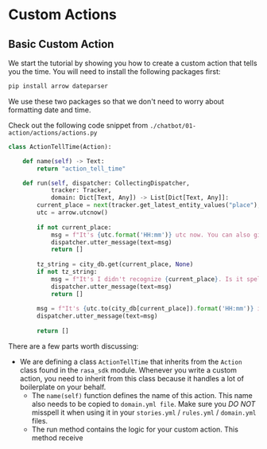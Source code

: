 # Custom Actions

## Basic Custom Action

We start the tutorial by showing you how to create a custom action that tells you the time. You will need to install the following packages first:
```bash
pip install arrow dateparser
```
We use these two packages so that we don't need to worry about formatting date and time.

Check out the following code snippet from `./chatbot/01-action/actions/actions.py`

```python
class ActionTellTime(Action):

    def name(self) -> Text:
        return "action_tell_time"

    def run(self, dispatcher: CollectingDispatcher,
            tracker: Tracker,
            domain: Dict[Text, Any]) -> List[Dict[Text, Any]]:
        current_place = next(tracker.get_latest_entity_values("place"), None)
        utc = arrow.utcnow()
        
        if not current_place:
            msg = f"It's {utc.format('HH:mm')} utc now. You can also give me a place."
            dispatcher.utter_message(text=msg)
            return []
        
        tz_string = city_db.get(current_place, None)
        if not tz_string:
            msg = f"It's I didn't recognize {current_place}. Is it spelled correctly?"
            dispatcher.utter_message(text=msg)
            return []
                
        msg = f"It's {utc.to(city_db[current_place]).format('HH:mm')} in {current_place} now."
        dispatcher.utter_message(text=msg)
        
        return []
```

There are a few parts worth discussing:
* We are defining a class `ActionTellTime` that inherits from the `Action` class found in the `rasa_sdk` module. Whenever you write a custom action, you need to inherit from this class because it handles a lot of boilerplate on your behalf.
    * The `name(self)` function defines the name of this action. This name also needs to be copied to `domain.yml file`. Make sure you *DO NOT* misspell it when using it in your `stories.yml` / `rules.yml` / `domain.yml` files.
    * The run method contains the logic for your custom action. This method receive 
